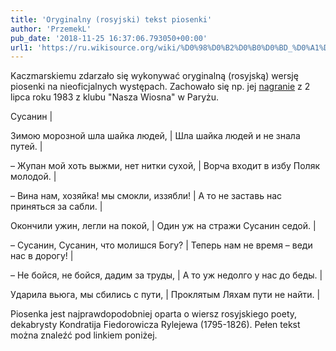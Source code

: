 ```yaml
---
title: 'Oryginalny (rosyjski) tekst piosenki'
author: 'PrzemekL'
pub_date: '2018-11-25 16:37:06.793050+00:00'
url1: 'https://ru.wikisource.org/wiki/%D0%98%D0%B2%D0%B0%D0%BD_%D0%A1%D1%83%D1%81%D0%B0%D0%BD%D0%B8%D0%BD_(%D0%A0%D1%8B%D0%BB%D0%B5%D0%B5%D0%B2)?fbclid=IwAR3YYe6WdBW8r80Q_DYm_o1o-NPBlCUBROhm8S3tLZDxDYz12wyZ2'
---
```


Kaczmarskiemu zdarzało się wykonywać oryginalną \(rosyjską\) wersję piosenki na nieoficjalnych występach. Zachowało się np. jej [nagranie](https://www.youtube.com/watch?v=BLQ2Mg\_D9qk) z 2 lipca roku 1983 z klubu "Nasza Wiosna" w Paryżu.

Сусанин |

Зимою морозной шла шайка людей, |
Шла шайка людей и не знала путей. |

– Жупан мой хоть выжми, нет нитки сухой, |
Ворча входит в избу Поляк молодой. |

– Вина нам, хозяйка! мы смокли, иззябли! |
А то не заставь нас приняться за сабли. |

Окончили ужин, легли на покой, |
Один уж на стражи Сусанин седой. |

– Сусанин, Сусанин, что молишся Богу? |
Теперь нам не время – веди нас в дорогу! |

– Не бойся, не бойся, дадим за труды, |
А то уж недолго у нас дo бeды. |

Ударила вьюга, мы сбились с пути, |
Проклятым Ляхам пути не найти. |

Piosenka jest najprawdopodobniej oparta o wiersz rosyjskiego poety, dekabrysty Kondratija Fiedorowicza Rylejewa \(1795\-1826\). Pełen tekst można znaleźć pod linkiem poniżej.